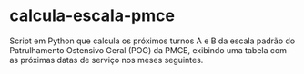 # calcula-escala-pmce
Script em Python que calcula os próximos turnos A e B da escala padrão do Patrulhamento Ostensivo Geral (POG) da PMCE, exibindo uma tabela com as próximas datas de serviço nos meses seguintes.

